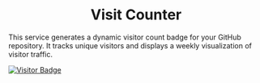 <h1 align="center"> Visit Counter </h1>

This service generates a dynamic visitor count badge for your GitHub repository. It tracks unique visitors and displays a weekly visualization of visitor traffic.


[![Visitor Badge](https://visit-counter-y3x4.onrender.com//badge/visit-counter)](https://visit-counter-y3x4.onrender.com//badge/visit-counter)
